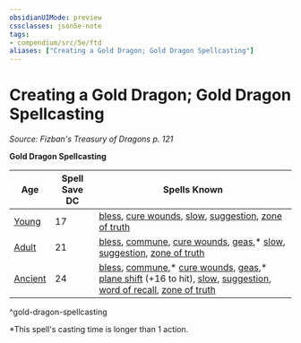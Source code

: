 ```yaml
---
obsidianUIMode: preview
cssclasses: json5e-note
tags:
- compendium/src/5e/ftd
aliases: ["Creating a Gold Dragon; Gold Dragon Spellcasting"]
---
```

# Creating a Gold Dragon; Gold Dragon Spellcasting
*Source: Fizban's Treasury of Dragons p. 121* 

**Gold Dragon Spellcasting**

| Age | Spell Save DC | Spells Known |
|-----|---------------|--------------|
| [Young](Mechanics/bestiary/dragon/young-gold-dragon.md) | 17 | [bless](Mechanics/spells/bless.md), [cure wounds](Mechanics/spells/cure-wounds.md), [slow](Mechanics/spells/slow.md), [suggestion](Mechanics/spells/suggestion.md), [zone of truth](Mechanics/spells/zone-of-truth.md) |
| [Adult](Mechanics/bestiary/dragon/adult-gold-dragon.md) | 21 | [bless](Mechanics/spells/bless.md), [commune](Mechanics/spells/commune.md), [cure wounds](Mechanics/spells/cure-wounds.md), [geas](Mechanics/spells/geas.md),* [slow](Mechanics/spells/slow.md), [suggestion](Mechanics/spells/suggestion.md), [zone of truth](Mechanics/spells/zone-of-truth.md) |
| [Ancient](Mechanics/bestiary/dragon/ancient-gold-dragon.md) | 24 | [bless](Mechanics/spells/bless.md), [commune](Mechanics/spells/commune.md),* [cure wounds](Mechanics/spells/cure-wounds.md), [geas](Mechanics/spells/geas.md),* [plane shift](Mechanics/spells/plane-shift.md) (+16 to hit), [slow](Mechanics/spells/slow.md), [suggestion](Mechanics/spells/suggestion.md), [word of recall](Mechanics/spells/word-of-recall.md), [zone of truth](Mechanics/spells/zone-of-truth.md) |
^gold-dragon-spellcasting

*This spell's casting time is longer than 1 action.